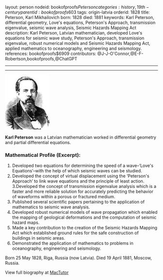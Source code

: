 layout: person
nodeid: bookofproofs$Peterson
categories: history,19th-century
parentid: bookofproofs$603
tags: origin-latvia
orderid: 1828
title: Peterson, Karl Mikhailovich
born: 1828
died: 1881
keywords: Karl Peterson, differential geometry, Love's equations, Peterson's Approach, transmission eigenvalue, seismic wave analysis, Seismic Hazards Mapping Act
description: Karl Peterson, Latvian mathematician, developed Love's equations for seismic wave study, Peterson's Approach, transmission eigenvalue, robust numerical models and Seismic Hazards Mapping Act, applied mathematics to oceanography, engineering and seismology.
references: bookofproofs$6909
contributors: @J-J-O'Connor,@E-F-Robertson,bookofproofs,@ChatGPT

---



---

![Peterson.jpg](https://github.com/bookofproofs/bookofproofs.github.io/blob/main/_sources/_assets/images/portraits/Peterson.jpg?raw=true)

**Karl Peterson** was a Latvian mathematician worked in differential geometry and partial differential equations.

### Mathematical Profile (Excerpt):
1. Developed two equations for determining the speed of a wave–‘Love's Equations’–with the help of which seismic waves can be studied.
2. Developed the concept of virtual displacement using the ‘Peterson's Approach’ to link wave equations and the principle of least action.
3.Developed the concept of transmission eigenvalue analysis which is a faster and more reliable solution for accurately predicting the behavior of waveforms within a porous or fractured medium.
4. Published several scientific papers pertaining to the application of mathematics to seismic wave analysis.
5. Developed robust numerical models of wave propagation which enabled the mapping of geological deformations and the computation of seismic hazard maps. 
6. Made a key contribution to the creation of the Seismic Hazards Mapping Act which established ground rules for the safe construction of buildings in seismic areas. 
7. Demonstrated the application of mathematics to problems in oceanography, engineering and seismology.

Born 25 May 1828, Riga, Russia (now Latvia). Died 19 April 1881, Moscow, Russia.

View full biography at [MacTutor](https://mathshistory.st-andrews.ac.uk/Biographies/Peterson/)
